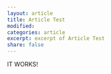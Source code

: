 ```yaml
---
layout: article
title: Article Test
modified:
categories: article
excerpt: excerpt of Article Test
share: false
---
```



IT WORKS!